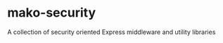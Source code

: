 mako-security
=============

A collection of security oriented Express middleware and utility libraries

